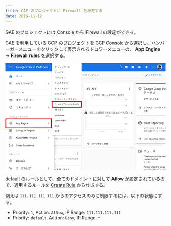 ```yaml
---
title: GAE のプロジェクトに Firewall を設定する
date: 2018-11-12
---
```


GAE のプロジェクトには Console から Firewall の設定ができる。

GAE を利用している GCP のプロジェクトを [GCP Console](https://console.cloud.google.com/) から選択し、ハンバーガーメニューをクリックして表示されるドロワーメニューの、 **App Engine** → **Firewall rules** を選択する。

![""](/img/posts/2018/gae-project-firewall/gcp-console.png)

default のルールとして、全てのドメイン `*` に対して **Allow** が設定されているので、適用するルールを [Create Rule](https://console.cloud.google.com/appengine/firewall/create) から作成する。

例えば `111.111.111.111` からのアクセスのみに制限するには、以下の状態にする。

- Priority: `1`, Action: `Allow`, IP Range: `111.111.111.111`
- Priority: `default`, Action: `Deny`, IP Range: `*`
